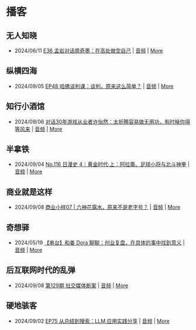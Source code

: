 # 播客

## 无人知晓
- 2024/06/11 [E36 孟岩对话周奇墨：在高处做空自己](https://www.xiaoyuzhoufm.com/episode/6667f31dc26e396a36eefe25) | [音频](https://dts-api.xiaoyuzhoufm.com/track/611719d3cb0b82e1df0ad29e/6667f31dc26e396a36eefe25/media.xyzcdn.net/ljJYPINg_uUnMMt8WMuIsiU41BZt.m4a) | [More](channels/%E6%97%A0%E4%BA%BA%E7%9F%A5%E6%99%93.md)

## 纵横四海
- 2024/09/05 [EP48 哈佛谈判课：谈判，原来这么简单？](https://www.ximalaya.com/sound/754241918) | [音频](https://aod.cos.tx.xmcdn.com/storages/77e6-audiofreehighqps/19/A7/GKwRIJIKrx3aBb03gQMLBlhR.m4a) | [More](channels/%E7%BA%B5%E6%A8%AA%E5%9B%9B%E6%B5%B7.md)

## 知行小酒馆
- 2024/09/06 [对话30年游戏从业者许怡然：太折腾容易做无用功，有时候你得等风来](https://www.xiaoyuzhoufm.com/episode/66da9e85bfd7110df4aa09d1) | [音频](https://dts-api.xiaoyuzhoufm.com/track/6013f9f58e2f7ee375cf4216/66da9e85bfd7110df4aa09d1/media.xyzcdn.net/lkAF6SxFC387SwFnLLWDcgt5HJ76.m4a) | [More](channels/%E7%9F%A5%E8%A1%8C%E5%B0%8F%E9%85%92%E9%A6%86.md)

## 半拿铁
- 2024/09/04 [No.116 日漫史 4｜黄金时代·上：阿拉蕾、足球小将与北斗神拳](https://www.ximalaya.com/sound/754037116) | [音频](https://tk.wavpub.com/WPDL_RwrSDNAEkTKDPjqzFAQMHZACgZTSnrLbDLGAcZHmkutsdAWkvwrqkuTsAz-9b.m4a) | [More](channels/%E5%8D%8A%E6%8B%BF%E9%93%81.md)

## 商业就是这样
- 2024/09/08 [商业小样07 | 六神花露水，原来不是老字号？](https://www.ximalaya.com/sound/755118883) | [音频](https://aod.cos.tx.xmcdn.com/storages/b4c1-audiofreehighqps/1D/75/GKwRIDoKs5m3AFOjXQMM7k1b.m4a) | [More](channels/%E5%95%86%E4%B8%9A%E5%B0%B1%E6%98%AF%E8%BF%99%E6%A0%B7.md)

## 奇想驿
- 2024/05/19 [【串台】和姜 Dora 聊聊：创业复盘，在具体的事中找到意义](https://www.xiaoyuzhoufm.com/episode/664962d382b428eafd844366) | [音频](https://dts-api.xiaoyuzhoufm.com/track/6034daea97755b8fc9c66480/664962d382b428eafd844366/media.xyzcdn.net/llloyy2KoUURla1cgosxmkenwwHw.m4a) | [More](channels/%E5%A5%87%E6%83%B3%E9%A9%BF.md)

## 后互联网时代的乱弹
- 2024/09/08 [第129期 社交媒体断案](https://hosting.wavpub.cn/pie/ep129/) | [音频](https://tk.wavpub.com/WPDL_buADqKMBKTGgSdzGLMfBWzHwUpxVPXbdDAKqVqEupxruwfZMEtajzwacge-51.mp3) | [More](channels/%E5%90%8E%E4%BA%92%E8%81%94%E7%BD%91%E6%97%B6%E4%BB%A3%E7%9A%84%E4%B9%B1%E5%BC%B9.md)

## 硬地骇客
- 2024/09/02 [EP75 从总结到搜索：LLM 应用实践分享](https://www.xiaoyuzhoufm.com/episode/66d5b4955a91beebb344fc1c) | [音频](https://dts-api.xiaoyuzhoufm.com/track/640ee2438be5d40013fe4a87/66d5b4955a91beebb344fc1c/media.xyzcdn.net/llo1WWBgxhL2UeIV-dIXrJJiYQbe.m4a) | [More](channels/%E7%A1%AC%E5%9C%B0%E9%AA%87%E5%AE%A2.md)

